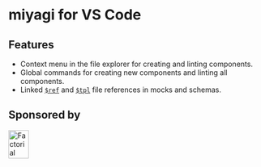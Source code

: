 # miyagi for VS Code

## Features

* Context menu in the file explorer for creating and linting components.
* Global commands for creating new components and linting all components.
* Linked [`$ref`](https://docs.miyagi.dev/how-to/writing-mock-data/#referencing-other-mock-files) and [`$tpl`](https://docs.miyagi.dev/how-to/writing-mock-data/#referencing-template-files) file references in mocks and schemas.

## Sponsored by

<a href="https://factorial.io/">
  <img src="https://logo.factorial.io/color.png" width="40" height="56" alt="Factorial">
</a>
